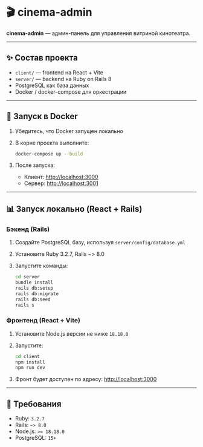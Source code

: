 # 🎬 cinema-admin

**cinema-admin** — админ-панель для управления витриной кинотеатра.

---

## ✨ Состав проекта

- `client/` — frontend на React + Vite
- `server/` — backend на Ruby on Rails 8
- PostgreSQL как база данных
- Docker / docker-compose для оркестрации

---

## 🚀 Запуск в Docker

1. Убедитесь, что Docker запущен локально
2. В корне проекта выполните:

   ```bash
   docker-compose up --build
   ```

3. После запуска:
    - Клиент: [http://localhost:3000](http://localhost:3000)
    - Сервер: [http://localhost:3001](http://localhost:3001)

---

## 📊 Запуск локально (React + Rails)

### Бэкенд (Rails)

1. Создайте PostgreSQL базу, используя `server/config/database.yml`
2. Установите Ruby 3.2.7, Rails ~> 8.0
3. Запустите команды:

   ```bash
   cd server
   bundle install
   rails db:setup
   rails db:migrate
   rails db:seed
   rails s
   ```

### Фронтенд (React + Vite)

1. Установите Node.js версии не ниже `18.18.0`
2. Запустите:

   ```bash
   cd client
   npm install
   npm run dev
   ```

3. Фронт будет доступен по адресу: [http://localhost:3000](http://localhost:3000)

---

## 🔧 Требования

- Ruby: `3.2.7`
- Rails: `~> 8.0`
- Node.js: `>= 18.18.0`
- PostgreSQL: `15+`